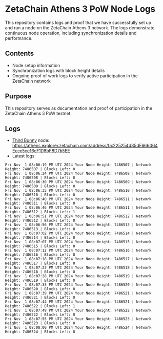 # ZetaChain Athens 3 PoW Node Logs
This repository contains logs and proof that we have successfully set up and run a node on the ZetaChain Athens 3 network. The logs demonstrate continuous node operation, including synchronization details and performance.

## Contents
- Node setup information
- Synchronization logs with block height details
- Ongoing proof of work logs to verify active participation in the ZetaChain network

## Purpose
This repository serves as documentation and proof of participation in the ZetaChain Athens 3 PoW testnet.

## Logs

- [Third Bunny](https://thirdbunny.xyz/) node: https://athens.explorer.zetachain.com/address/0x225254d35dE666064Eccc5ce16eF1D8bF8D7b5EE
- Latest logs:
```
Fri Nov  1 08:06:19 PM UTC 2024 Your Node Height: 7486507 | Network Height: 7486507 | Blocks Left: 0
Fri Nov  1 08:06:24 PM UTC 2024 Your Node Height: 7486508 | Network Height: 7486508 | Blocks Left: 0
Fri Nov  1 08:06:30 PM UTC 2024 Your Node Height: 7486509 | Network Height: 7486509 | Blocks Left: 0
Fri Nov  1 08:06:35 PM UTC 2024 Your Node Height: 7486510 | Network Height: 7486510 | Blocks Left: 0
Fri Nov  1 08:06:40 PM UTC 2024 Your Node Height: 7486511 | Network Height: 7486511 | Blocks Left: 0
Fri Nov  1 08:06:46 PM UTC 2024 Your Node Height: 7486511 | Network Height: 7486512 | Blocks Left: 1
Fri Nov  1 08:06:51 PM UTC 2024 Your Node Height: 7486512 | Network Height: 7486512 | Blocks Left: 0
Fri Nov  1 08:06:56 PM UTC 2024 Your Node Height: 7486513 | Network Height: 7486513 | Blocks Left: 0
Fri Nov  1 08:07:02 PM UTC 2024 Your Node Height: 7486514 | Network Height: 7486514 | Blocks Left: 0
Fri Nov  1 08:07:07 PM UTC 2024 Your Node Height: 7486515 | Network Height: 7486515 | Blocks Left: 0
Fri Nov  1 08:07:12 PM UTC 2024 Your Node Height: 7486516 | Network Height: 7486516 | Blocks Left: 0
Fri Nov  1 08:07:18 PM UTC 2024 Your Node Height: 7486517 | Network Height: 7486517 | Blocks Left: 0
Fri Nov  1 08:07:23 PM UTC 2024 Your Node Height: 7486518 | Network Height: 7486518 | Blocks Left: 0
Fri Nov  1 08:07:28 PM UTC 2024 Your Node Height: 7486519 | Network Height: 7486519 | Blocks Left: 0
Fri Nov  1 08:07:33 PM UTC 2024 Your Node Height: 7486520 | Network Height: 7486520 | Blocks Left: 0
Fri Nov  1 08:07:39 PM UTC 2024 Your Node Height: 7486521 | Network Height: 7486521 | Blocks Left: 0
Fri Nov  1 08:07:44 PM UTC 2024 Your Node Height: 7486521 | Network Height: 7486522 | Blocks Left: 1
Fri Nov  1 08:07:49 PM UTC 2024 Your Node Height: 7486522 | Network Height: 7486522 | Blocks Left: 0
Fri Nov  1 08:07:55 PM UTC 2024 Your Node Height: 7486523 | Network Height: 7486523 | Blocks Left: 0
Fri Nov  1 08:08:00 PM UTC 2024 Your Node Height: 7486524 | Network Height: 7486524 | Blocks Left: 0
```
